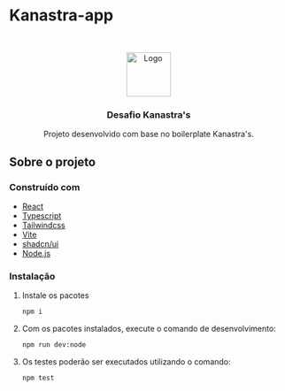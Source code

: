 # Kanastra-app

<!-- PROJECT -->
<br />
<p align="center">

  <img src="https://avatars.githubusercontent.com/u/96804932?s=200&v=4" alt="Logo" width="80" height="80">

  <h3 align="center">Desafio Kanastra's</h3>

  <p align="center">
     Projeto desenvolvido com base no boilerplate Kanastra's.
    <br />
  </p>
</p>

<!-- ABOUT THE PROJECT -->
## Sobre o projeto

### Construído com

* [React](https://reactjs.org/)
* [Typescript](https://www.typescriptlang.org/)
* [Tailwindcss](https://tailwindcss.com/)
* [Vite](https://vitejs.dev)
* [shadcn/ui](https://ui.shadcn.com/)
* [Node.js](https://nodejs.org/en)

### Instalação

1. Instale os pacotes
   ```sh
   npm i
   ```
2. Com os pacotes instalados, execute o comando de desenvolvimento:
    ```sh
    npm run dev:node
    ```
3. Os testes poderão ser executados utilizando o comando:
    ```sh
    npm test
    ```

